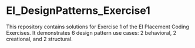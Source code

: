 # EI_DesignPatterns_Exercise1
This repository contains solutions for Exercise 1 of the EI Placement Coding Exercises. It demonstrates 6 design pattern use cases: 2 behavioral, 2 creational, and 2 structural.
